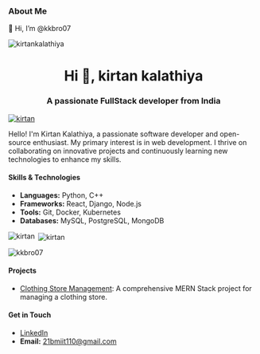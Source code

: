 

### About Me

👋 Hi, I’m @kkbro07
<p align="left"> <img src="https://komarev.com/ghpvc/?username=kkbro07&label=Profile%20views&color=0e75b6&style=flat" alt="kirtankalathiya" /> </p>
<h1 align="center">Hi 👋, kirtan kalathiya</h1>
<h3 align="center">A passionate FullStack developer from India</h3>

<p align="left"> <a href="https://github.com/ryo-ma/github-profile-trophy"><img src="https://github-profile-trophy.vercel.app/?username=kkbro07" alt="kirtan" /></a> </p>

Hello! I'm Kirtan Kalathiya, a passionate software developer and open-source enthusiast. My primary interest is in web development. I thrive on collaborating on innovative projects and continuously learning new technologies to enhance my skills.

#### Skills & Technologies
- **Languages:** Python, C++
- **Frameworks:** React, Django, Node.js
- **Tools:** Git, Docker, Kubernetes
- **Databases:** MySQL, PostgreSQL, MongoDB

<p><img align="left" src="https://github-readme-stats.vercel.app/api/top-langs?username=kkbro07&show_icons=true&locale=en&layout=compact" alt="kirtan" /></p>

<p>&nbsp;<img align="center" src="https://github-readme-stats.vercel.app/api?username=kkbro07&show_icons=true&locale=en" alt="kirtan" /></p>

<p><img align="center" src="https://github-readme-streak-stats.herokuapp.com/?user=kkbro07&" alt="kkbro07" /></p>

#### Projects
- [Clothing Store Management](https://github.com/kkbro07/cloth-shop.git): A comprehensive MERN Stack project for managing a clothing store.

#### Get in Touch
- [LinkedIn](https://www.linkedin.com/in/kirtankalathiya?utm_source=share&utm_campaign=share_via&utm_content=profile&utm_medium=android_app)
- **Email:** [21bmiit110@gmail.com](mailto:21bmiit110@gmail.com)
